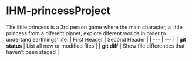 # IHM-princessProject
The little princess is a 3rd person game where the main character, a little princess from a diferent planet, explore diferent worlds in order to undertand earthlings' life.
| First Header  | Second Header |
| --- | --- |
| **git status** | List all new or modified files |
| **git diff** | Show file differences that haven't been staged |

